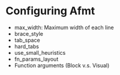 # Configuring Afmt

- max_width: Maximum width of each line
- brace_style
- tab_space
- hard_tabs
- use_small_heuristics
- fn_params_layout
- Function arguments (Block v.s. Visual)
